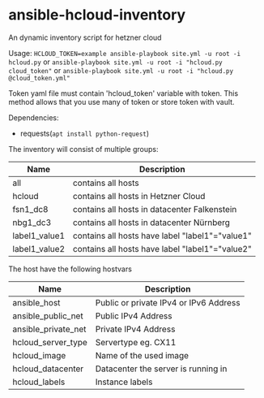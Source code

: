 # ansible-hcloud-inventory
An dynamic inventory script for hetzner cloud

Usage:
`HCLOUD_TOKEN=example ansible-playbook site.yml -u root -i hcloud.py`
or
`ansible-playbook site.yml -u root -i "hcloud.py cloud_token"`
or
`ansible-playbook site.yml -u root -i "hcloud.py @cloud_token.yml"`

Token yaml file must contain 'hcloud_token' variable with token. This method allows that you use many of token or store token with vault.

Dependencies:
* requests(`apt install python-request`)

The inventory will consist of multiple groups:

Name | Description
---- | ----
all | contains all hosts
hcloud | contains all hosts in Hetzner Cloud
fsn1_dc8 | contains all hosts in datacenter Falkenstein
nbg1_dc3 | contains all hosts in datacenter Nürnberg
label1_value1 | contains all hosts have label "label1"="value1"
label1_value2 | contains all hosts have label "label1"="value2"

The host have the following hostvars 

Name | Description
---- | ----
ansible_host | Public or private IPv4 or IPv6 Address
ansible_public_net | Public IPv4 Address
ansible_private_net | Private IPv4 Address
hcloud_server_type | Servertype eg. CX11
hcloud_image | Name of the used image
hcloud_datacenter | Datacenter the server is running in
hcloud_labels | Instance labels
